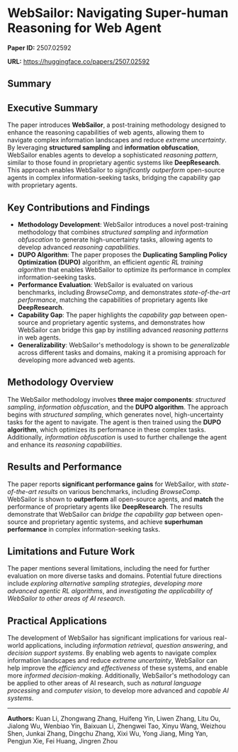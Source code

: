 # WebSailor: Navigating Super-human Reasoning for Web Agent

**Paper ID:** 2507.02592

**URL:** https://huggingface.co/papers/2507.02592

## Summary

## Executive Summary
The paper introduces **WebSailor**, a post-training methodology designed to enhance the reasoning capabilities of web agents, allowing them to navigate complex information landscapes and reduce *extreme uncertainty*. By leveraging **structured sampling** and **information obfuscation**, WebSailor enables agents to develop a sophisticated *reasoning pattern*, similar to those found in proprietary agentic systems like **DeepResearch**. This approach enables WebSailor to *significantly outperform* open-source agents in complex information-seeking tasks, bridging the capability gap with proprietary agents.

## Key Contributions and Findings
* **Methodology Development**: WebSailor introduces a novel post-training methodology that combines *structured sampling* and *information obfuscation* to generate high-uncertainty tasks, allowing agents to develop advanced *reasoning capabilities*.
* **DUPO Algorithm**: The paper proposes the **Duplicating Sampling Policy Optimization (DUPO)** algorithm, an efficient *agentic RL training algorithm* that enables WebSailor to optimize its performance in complex information-seeking tasks.
* **Performance Evaluation**: WebSailor is evaluated on various benchmarks, including *BrowseComp*, and demonstrates *state-of-the-art performance*, matching the capabilities of proprietary agents like **DeepResearch**.
* **Capability Gap**: The paper highlights the *capability gap* between open-source and proprietary agentic systems, and demonstrates how WebSailor can bridge this gap by instilling advanced *reasoning patterns* in web agents.
* **Generalizability**: WebSailor's methodology is shown to be *generalizable* across different tasks and domains, making it a promising approach for developing more advanced web agents.

## Methodology Overview
The WebSailor methodology involves **three major components**: *structured sampling*, *information obfuscation*, and the **DUPO algorithm**. The approach begins with *structured sampling*, which generates novel, high-uncertainty tasks for the agent to navigate. The agent is then trained using the **DUPO algorithm**, which optimizes its performance in these complex tasks. Additionally, *information obfuscation* is used to further challenge the agent and enhance its *reasoning capabilities*.

## Results and Performance
The paper reports **significant performance gains** for WebSailor, with *state-of-the-art results* on various benchmarks, including *BrowseComp*. WebSailor is shown to **outperform** all open-source agents, and **match** the performance of proprietary agents like **DeepResearch**. The results demonstrate that WebSailor can *bridge the capability gap* between open-source and proprietary agentic systems, and achieve **superhuman performance** in complex information-seeking tasks.

## Limitations and Future Work
The paper mentions several limitations, including the need for further evaluation on more diverse tasks and domains. Potential future directions include *exploring alternative sampling strategies*, *developing more advanced agentic RL algorithms*, and *investigating the applicability of WebSailor to other areas of AI research*.

## Practical Applications
The development of WebSailor has significant implications for various real-world applications, including *information retrieval*, *question answering*, and *decision support systems*. By enabling web agents to navigate complex information landscapes and reduce *extreme uncertainty*, WebSailor can help improve the *efficiency* and *effectiveness* of these systems, and enable more *informed decision-making*. Additionally, WebSailor's methodology can be applied to other areas of AI research, such as *natural language processing* and *computer vision*, to develop more advanced and *capable AI systems*.

---

**Authors:** Kuan Li, Zhongwang Zhang, Huifeng Yin, Liwen Zhang, Litu Ou, Jialong Wu, Wenbiao Yin, Baixuan Li, Zhengwei Tao, Xinyu Wang, Weizhou Shen, Junkai Zhang, Dingchu Zhang, Xixi Wu, Yong Jiang, Ming Yan, Pengjun Xie, Fei Huang, Jingren Zhou
